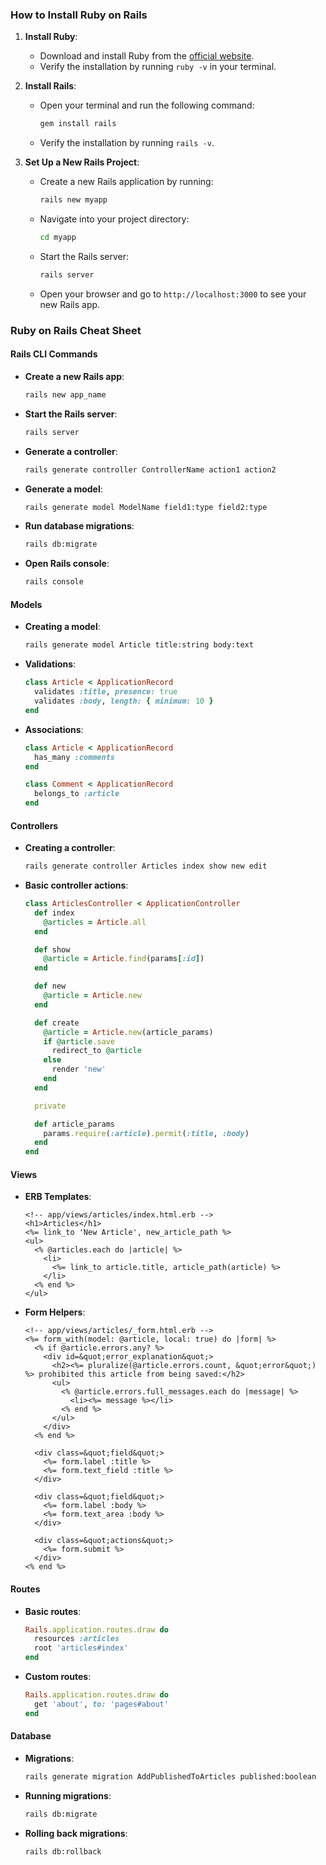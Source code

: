 ### How to Install Ruby on Rails

1. **Install Ruby**:

   - Download and install Ruby from the [official website](https://www.ruby-lang.org/en/downloads/).
   - Verify the installation by running `ruby -v` in your terminal.

2. **Install Rails**:

   - Open your terminal and run the following command:
     ```sh
     gem install rails
     ```
   - Verify the installation by running `rails -v`.

3. **Set Up a New Rails Project**:
   - Create a new Rails application by running:
     ```sh
     rails new myapp
     ```
   - Navigate into your project directory:
     ```sh
     cd myapp
     ```
   - Start the Rails server:
     ```sh
     rails server
     ```
   - Open your browser and go to `http://localhost:3000` to see your new Rails app.

### Ruby on Rails Cheat Sheet

#### Rails CLI Commands

- **Create a new Rails app**:

  ```sh
  rails new app_name
  ```

- **Start the Rails server**:

  ```sh
  rails server
  ```

- **Generate a controller**:

  ```sh
  rails generate controller ControllerName action1 action2
  ```

- **Generate a model**:

  ```sh
  rails generate model ModelName field1:type field2:type
  ```

- **Run database migrations**:

  ```sh
  rails db:migrate
  ```

- **Open Rails console**:
  ```sh
  rails console
  ```

#### Models

- **Creating a model**:

  ```sh
  rails generate model Article title:string body:text
  ```

- **Validations**:

  ```ruby
  class Article < ApplicationRecord
    validates :title, presence: true
    validates :body, length: { minimum: 10 }
  end
  ```

- **Associations**:

  ```ruby
  class Article < ApplicationRecord
    has_many :comments
  end

  class Comment < ApplicationRecord
    belongs_to :article
  end
  ```

#### Controllers

- **Creating a controller**:

  ```sh
  rails generate controller Articles index show new edit
  ```

- **Basic controller actions**:

  ```ruby
  class ArticlesController < ApplicationController
    def index
      @articles = Article.all
    end

    def show
      @article = Article.find(params[:id])
    end

    def new
      @article = Article.new
    end

    def create
      @article = Article.new(article_params)
      if @article.save
        redirect_to @article
      else
        render 'new'
      end
    end

    private

    def article_params
      params.require(:article).permit(:title, :body)
    end
  end
  ```

#### Views

- **ERB Templates**:

  ```erb
  <!-- app/views/articles/index.html.erb -->
  <h1>Articles</h1>
  <%= link_to 'New Article', new_article_path %>
  <ul>
    <% @articles.each do |article| %>
      <li>
        <%= link_to article.title, article_path(article) %>
      </li>
    <% end %>
  </ul>
  ```

- **Form Helpers**:

  ```erb
  <!-- app/views/articles/_form.html.erb -->
  <%= form_with(model: @article, local: true) do |form| %>
    <% if @article.errors.any? %>
      <div id=&quot;error_explanation&quot;>
        <h2><%= pluralize(@article.errors.count, &quot;error&quot;) %> prohibited this article from being saved:</h2>
        <ul>
          <% @article.errors.full_messages.each do |message| %>
            <li><%= message %></li>
          <% end %>
        </ul>
      </div>
    <% end %>

    <div class=&quot;field&quot;>
      <%= form.label :title %>
      <%= form.text_field :title %>
    </div>

    <div class=&quot;field&quot;>
      <%= form.label :body %>
      <%= form.text_area :body %>
    </div>

    <div class=&quot;actions&quot;>
      <%= form.submit %>
    </div>
  <% end %>
  ```

#### Routes

- **Basic routes**:

  ```ruby
  Rails.application.routes.draw do
    resources :articles
    root 'articles#index'
  end
  ```

- **Custom routes**:
  ```ruby
  Rails.application.routes.draw do
    get 'about', to: 'pages#about'
  end
  ```

#### Database

- **Migrations**:

  ```sh
  rails generate migration AddPublishedToArticles published:boolean
  ```

- **Running migrations**:

  ```sh
  rails db:migrate
  ```

- **Rolling back migrations**:
  ```sh
  rails db:rollback
  ```
